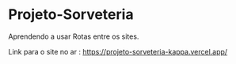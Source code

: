 # Projeto-Sorveteria
 Aprendendo a usar Rotas entre os sites.

Link para o site no ar : https://projeto-sorveteria-kappa.vercel.app/